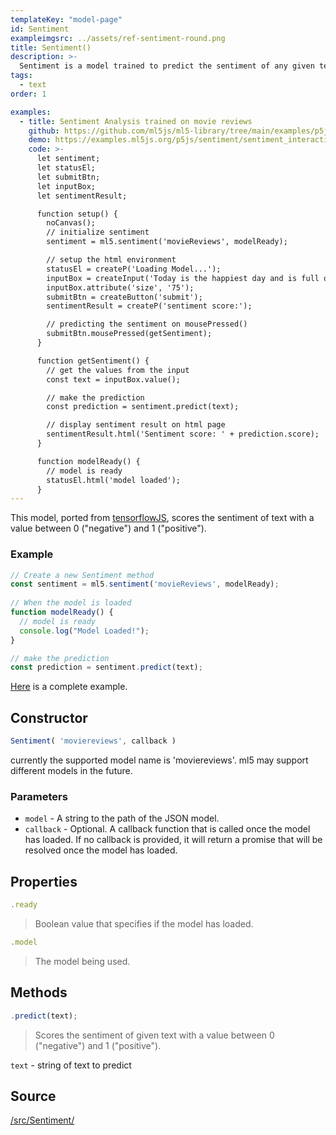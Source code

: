 ```yaml
---
templateKey: "model-page"
id: Sentiment
exampleimgsrc: ../assets/ref-sentiment-round.png
title: Sentiment()
description: >-
  Sentiment is a model trained to predict the sentiment of any given text. The default model, currently 'moviereviews', is trained using IMDB reviews that have been truncated to a maximum of 200 words, only the 20000 most used words in the reviews are used.
tags:
  - text
order: 1

examples:
  - title: Sentiment Analysis trained on movie reviews
    github: https://github.com/ml5js/ml5-library/tree/main/examples/p5js/Sentiment
    demo: https://examples.ml5js.org/p5js/sentiment/sentiment_interactive/
    code: >-
      let sentiment;
      let statusEl;
      let submitBtn;
      let inputBox;
      let sentimentResult;

      function setup() {
        noCanvas();
        // initialize sentiment
        sentiment = ml5.sentiment('movieReviews', modelReady);

        // setup the html environment
        statusEl = createP('Loading Model...');
        inputBox = createInput('Today is the happiest day and is full of rainbows!');
        inputBox.attribute('size', '75');
        submitBtn = createButton('submit');
        sentimentResult = createP('sentiment score:');

        // predicting the sentiment on mousePressed()
        submitBtn.mousePressed(getSentiment);
      }

      function getSentiment() {
        // get the values from the input
        const text = inputBox.value();

        // make the prediction
        const prediction = sentiment.predict(text);

        // display sentiment result on html page
        sentimentResult.html('Sentiment score: ' + prediction.score);
      }

      function modelReady() {
        // model is ready
        statusEl.html('model loaded');
      }
---
```


This model, ported from [tensorflowJS](https://github.com/tensorflow/tfjs-examples/tree/master/sentiment), scores the sentiment of text with a value between 0 ("negative") and 1 ("positive").

### Example

```javascript
// Create a new Sentiment method
const sentiment = ml5.sentiment('movieReviews', modelReady);
      
// When the model is loaded
function modelReady() {
  // model is ready
  console.log("Model Loaded!");
}

// make the prediction
const prediction = sentiment.predict(text);

```

<!-- update example when deployed -->
[Here](example) is a complete example.

## Constructor

```javascript
Sentiment( 'moviereviews', callback )
```
currently the supported model name is 'moviereviews'. ml5 may support different models in the future.

### Parameters

- `model` - A string to the path of the JSON model.
- `callback` - Optional. A callback function that is called once the model has loaded. If no callback is provided, it will return a promise that will be resolved once the model has loaded.

## Properties

```javascript
.ready
```

> Boolean value that specifies if the model has loaded.

```javascript
.model
```

> The model being used.

## Methods

```javascript
.predict(text);
```


> Scores the sentiment of given text with a value between 0 ("negative") and 1 ("positive").

`text` - string of text to predict 



## Source

[/src/Sentiment/](https://github.com/ml5js/ml5-library/tree/main/src/Sentiment)
